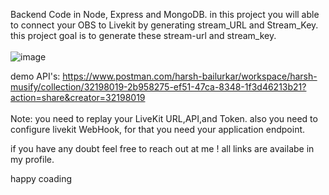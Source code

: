 Backend Code in Node, Express and MongoDB.
in this project you will able to connect your OBS to Livekit by generating stream_URL and Stream_Key.
this project goal is to generate these stream-url and stream_key.
<br><br/>
![image](https://github.com/user-attachments/assets/a6835580-a858-467e-abe8-957a3f237d29)

demo API's: https://www.postman.com/harsh-bailurkar/workspace/harsh-musify/collection/32198019-2b958275-ef51-47ca-8348-1f3d46213b21?action=share&creator=32198019
<br>
<br>
Note:
you need to replay your LiveKit URL,API,and Token.
also you need to configure livekit WebHook, for that you need your application endpoint.

if you have any doubt feel free to reach out at me ! all links are availabe in my profile.

happy coading
